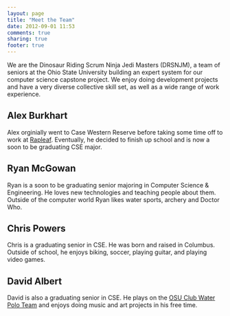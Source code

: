 ```yaml
---
layout: page
title: "Meet the Team"
date: 2012-09-01 11:53
comments: true
sharing: true
footer: true
---
```

We are the Dinosaur Riding Scrum Ninja Jedi Masters (DRSNJM), a team of seniors at the
Ohio State University building an expert system for our computer science
capstone project. We enjoy doing development projects and have a very diverse
collective skill set, as well as a wide range of work experience. 

## Alex Burkhart

Alex orginially went to Case Western Reserve before taking some time off to work
at [Rapleaf](http://www.rapleaf.com/). Eventually, he decided to finish up
school and is now a soon to be graduating CSE major.

## Ryan McGowan

Ryan is a soon to be graduating senior majoring in Computer Science &
Engineering.  He loves new technologies and teaching people about them.  Outside
of the computer world Ryan likes water sports, archery and Doctor Who.

## Chris Powers

Chris is a graduating senior in CSE. He was born and raised in Columbus. Outside of school, he enjoys biking, soccer, playing guitar, and playing video games.

## David Albert

David is also a graduating senior in CSE. He plays on the [OSU Club Water Polo Team](http://osuwaterpolo.com) and enjoys doing music and art projects in his free time.
